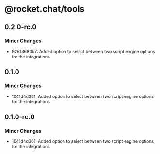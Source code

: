 # @rocket.chat/tools

## 0.2.0-rc.0

### Minor Changes

- 92613680b7: Added option to select between two script engine options for the integrations

## 0.1.0

### Minor Changes

- 1041d4d361: Added option to select between two script engine options for the integrations

## 0.1.0-rc.0

### Minor Changes

- 1041d4d361: Added option to select between two script engine options for the integrations
